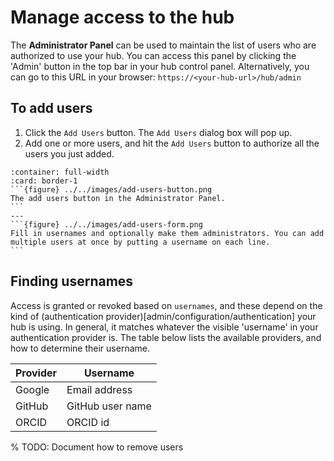 # Manage access to the hub

The **Administrator Panel** can be used to maintain the list of users
who are authorized to use your hub. You can access this panel by clicking
the 'Admin' button in the top bar in your hub control panel.
Alternatively, you can go to this URL in your browser:
`https://<your-hub-url>/hub/admin`

## To add users

1. Click the `Add Users` button. The `Add Users` dialog box will pop up.
2. Add one or more users, and hit the `Add Users` button to authorize all the users you just added.


````{panels}
:container: full-width
:card: border-1
```{figure} ../../images/add-users-button.png
The add users button in the Administrator Panel.
```
---
```{figure} ../../images/add-users-form.png
Fill in usernames and optionally make them administrators. You can add multiple users at once by putting a username on each line.
```
````

## Finding usernames

Access is granted or revoked based on `usernames`, and these depend on the kind
of (authentication provider)[admin/configuration/authentication] your hub is
using. In general, it matches whatever the visible 'username' in your
authentication provider is. The table below lists the available providers, and
how to determine their username.


| Provider | Username |
|-|-|
| Google | Email address |
| GitHub | GitHub user name |
| ORCID | ORCID id |


% TODO: Document how to remove users
